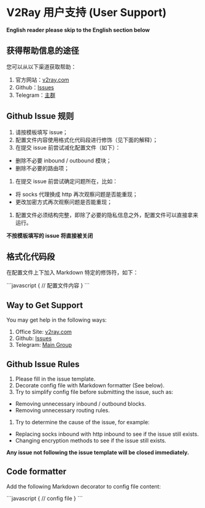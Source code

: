# V2Ray 用户支持 (User Support)

**English reader please skip to the English section below**

## 获得帮助信息的途径

您可以从以下渠道获取帮助：

1. 官方网站：[v2ray.com](https://www.v2ray.com)
1. Github：[Issues](https://github.com/v2ray/v2ray-core/issues)
1. Telegram：[主群](https://t.me/projectv2ray)

## Github Issue 规则

1. 请按模板填写 issue；
1. 配置文件内容使用格式化代码段进行修饰（见下面的解释）；
1. 在提交 issue 前尝试减化配置文件（如下）：
  * 删除不必要 inbound / outbound 模块；
  * 删除不必要的路由项；
1. 在提交 issue 前尝试确定问题所在，比如：
  * 将 socks 代理换成 http 再次观察问题是否能重现；
  * 更改加密方式再次观察问题是否能重现；
1. 配置文件必须结构完整，即除了必要的隐私信息之外，配置文件可以直接拿来运行。

**不按模板填写的 issue 将直接被关闭**

## 格式化代码段

在配置文件上下加入 Markdown 特定的修饰符，如下：

\`\`\`javascript
{
  // 配置文件内容
}
\`\`\`

## Way to Get Support

You may get help in the following ways:

1. Office Site: [v2ray.com](https://www.v2ray.com)
1. Github: [Issues](https://github.com/v2ray/v2ray-core/issues)
1. Telegram: [Main Group](https://t.me/projectv2ray)

## Github Issue Rules

1. Please fill in the issue template.
1. Decorate config file with Markdown formatter (See below).
1. Try to simplify config file before submitting the issue, such as:
  * Removing unnecessary inbound / outbound blocks.
  * Removing unnecessary routing rules.
1. Try to determine the cause of the issue, for example:
  * Replacing socks inbound with http inbound to see if the issue still exists.
  * Changing encryption methods to see if the issue still exists.

**Any issue not following the issue template will be closed immediately.**

## Code formatter

Add the following Markdown decorator to config file content:

\`\`\`javascript
{
  // config file
}
\`\`\`
